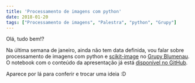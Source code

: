 ```yaml
---
title: 'Processamento de imagens com python'
date: 2018-01-20
tags: ["Processamento de imagens", "Palestra", "python", "Grupy"]
---
```


Olá, tudo bem!?

Na última semana de janeiro, ainda não tem data definida, vou falar sobre processamento de imagens com python e [scikit-image](http://scikit-image.org/) no [Grupy Blumenau](https://www.meetup.com/hackerspaceblumenau/events/trlwpnyxcbkc/).
O notebook com o conteúdo da apresentação já está [disponível no GitHub](https://github.com/ejulio/talks/blob/master/processamento-imagens-python/Processamento%20de%20imagens%20com%20python.ipynb).

Aparece por lá para conferir e trocar uma ideia :D
